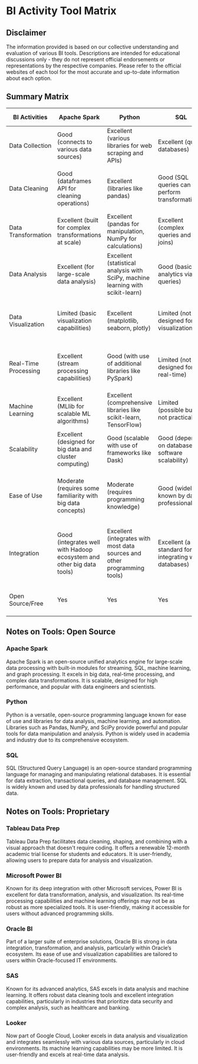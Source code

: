 # BI Activity Tool Matrix

## Disclaimer

The information provided is based on our collective understanding and evaluation of various BI tools. 
Descriptions are intended for educational discussions only - they do not represent official endorsements or representations by the respective companies. 
Please refer to the official websites of each tool for the most accurate and up-to-date information about each option. 

## Summary Matrix

| BI Activities         | Apache Spark | Python   | SQL    | Tableau Data Prep | Microsoft Power BI | Oracle BI | SAS    | Looker |
|-----------------------|--------------|----------|--------|-------------------|--------------------|-----------|--------|--------|
| Data Collection       | Good (connects to various data sources)         | Excellent (various libraries for web scraping and APIs)     | Excellent (query databases)                  | Limited (mainly for integrating and cleaning data)| Good                                           | Good                                           | Good                                           | Good                                           |
| Data Cleaning         | Good (dataframes API for cleaning operations)   | Excellent (libraries like pandas)                          | Good (SQL queries can perform transformations)| Excellent (intuitive UI for cleaning and reshaping data)| Good                                           | Good                                           | Excellent                                      | Good                                           |
| Data Transformation   | Excellent (built for complex transformations at scale) | Excellent (pandas for manipulation, NumPy for calculations) | Excellent (complex queries and joins)        | Good (strong but less flexible than coding)      | Excellent                                      | Excellent                                      | Good                                           | Excellent                                      |
| Data Analysis         | Excellent (for large-scale data analysis)       | Excellent (statistical analysis with SciPy, machine learning with scikit-learn) | Good (basic analytics via queries)          | Limited (not its primary function)               | Excellent                                      | Excellent                                      | Excellent                                      | Excellent                                      |
| Data Visualization    | Limited (basic visualization capabilities)      | Excellent (matplotlib, seaborn, plotly)                     | Limited (not designed for visualization)     | Excellent (built specifically for visualization tasks)| Excellent                                      | Good                                           | Excellent                                      | Excellent                                      |
| Real-Time Processing  | Excellent (stream processing capabilities)      | Good (with use of additional libraries like PySpark)        | Limited (not designed for real-time)         | Not applicable (not designed for real-time processing)| Good                                           | Limited                                        | Limited                                        | Good                                           |
| Machine Learning      | Excellent (MLlib for scalable ML algorithms)    | Excellent (comprehensive libraries like scikit-learn, TensorFlow) | Limited (possible but not practical)        | Not applicable (not focused on ML)               | Moderate                                       | Limited                                        | Excellent                                      | Limited                                        |
| Scalability           | Excellent (designed for big data and cluster computing) | Good (scalable with use of frameworks like Dask)           | Good (depends on database software scalability) | Good (scalable within the Tableau environment)  | Good                                           | Good                                           | Good                                           | Good                                           |
| Ease of Use           | Moderate (requires some familiarity with big data concepts) | Moderate (requires programming knowledge)                   | Good (widely known by data professionals)    | Excellent (designed for ease of use with drag-and-drop interface)| Excellent                                      | Good                                           | Good                                           | Excellent                                      |
| Integration           | Good (integrates well with Hadoop ecosystem and other big data tools) | Excellent (integrates with most data sources and other programming tools) | Excellent (a standard for integrating with databases) | Good (integrates well with other Tableau products and some databases) | Excellent                                      | Excellent                                      | Good                                           | Excellent                                      |
| Open Source/Free      | Yes          | Yes      | Yes     | No (12-mo academic trial) | No (free tier, academic license) | No (academic license) | No (30-day trial) | No (academic license) |

## Notes on Tools: Open Source

### Apache Spark

Apache Spark is an open-source unified analytics engine for large-scale data processing with built-in modules for streaming, SQL, machine learning, and graph processing. 
It excels in big data, real-time processing, and complex data transformations. 
It is scalable, designed for high performance, and popular with data engineers and scientists.

### Python

Python is a versatile, open-source programming language known for ease of use and libraries for data analysis, machine learning, and automation. 
Libraries such as Pandas, NumPy, and SciPy provide powerful and popular tools for data manipulation and analysis. 
Python is widely used in academia and industry due to its comprehensive ecosystem.

### SQL

SQL (Structured Query Language) is an open-source standard programming language for managing and manipulating relational databases. 
It is essential for data extraction, transactional queries, and database management. 
SQL is widely known and used by data professionals for handling structured data.

## Notes on Tools: Proprietary

### Tableau Data Prep

Tableau Data Prep facilitates data cleaning, shaping, and combining with a visual approach that doesn't require coding. 
It offers a renewable 12-month academic trial license for students and educators. 
It is user-friendly, allowing users to prepare data for analysis and visualization.

### Microsoft Power BI

Known for its deep integration with other Microsoft services, Power BI is excellent for data transformation, analysis, and visualization. 
Its real-time processing capabilities and machine learning offerings may not be as robust as more specialized tools.
It is user-friendly, making it accessible for users without advanced programming skills. 

### Oracle BI

Part of a larger suite of enterprise solutions, Oracle BI is strong in data integration, transformation, and analysis, particularly within Oracle’s ecosystem. 
Its ease of use and visualization capabilities are tailored to users within Oracle-focused IT environments.

### SAS

Known for its advanced analytics, SAS excels in data analysis and machine learning. 
It offers robust data cleaning tools and excellent integration capabilities, particularly in industries that prioritize data security and complex analysis, such as healthcare and banking.

### Looker

Now part of Google Cloud, Looker excels in data analysis and visualization and integrates seamlessly with various data sources, particularly in cloud environments. 
Its machine learning capabilities may be more limited.
It is user-friendly and excels at real-time data analysis. 
